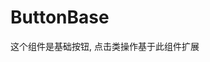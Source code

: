 # ButtonBase

这个组件是基础按钮, 点击类操作基于此组件扩展

<API src="../../packages/wonder-ui/src/ButtonBase/ButtonBase.tsx"></API>
